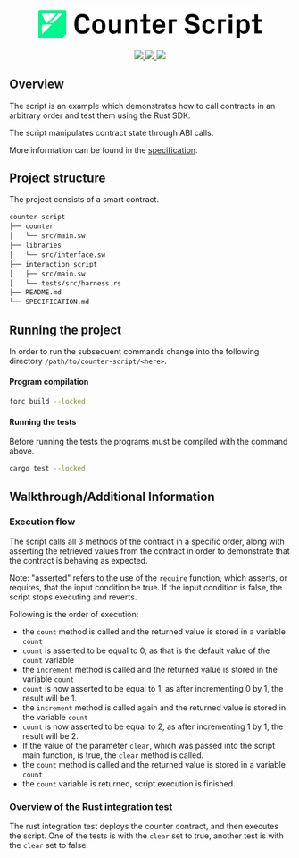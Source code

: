 <p align="center">
    <picture>
        <source media="(prefers-color-scheme: dark)" srcset=".docs/counter-script-logo-dark-theme.png">
        <img alt="SwayApps Counter Script Logo" width="400px" src=".docs/counter-script-logo-light-theme.png">
    </picture>
</p>

<p align="center">
    <a href="https://crates.io/crates/forc/0.56.0" alt="forc">
        <img src="https://img.shields.io/badge/forc-v0.56.0-orange" />
    </a>
    <a href="https://crates.io/crates/fuel-core/0.26.0" alt="fuel-core">
        <img src="https://img.shields.io/badge/fuel--core-v0.26.0-yellow" />
    </a>
    <a href="https://crates.io/crates/fuels/0.61.0" alt="forc">
        <img src="https://img.shields.io/badge/fuels-v0.61.0-blue" />
    </a>
</p>

## Overview

The script is an example which demonstrates how to call contracts in an arbitrary order and test them using the Rust SDK.

The script manipulates contract state through ABI calls.

More information can be found in the [specification](./SPECIFICATION.md).

## Project structure

The project consists of a smart contract.

<!--Only show most important files e.g. script to run, build etc.-->

```sh
counter-script
├── counter
│   └── src/main.sw
├── libraries
│   └── src/interface.sw
├── interaction_script
│   ├── src/main.sw
│   └── tests/src/harness.rs
├── README.md
└── SPECIFICATION.md
```

## Running the project

In order to run the subsequent commands change into the following directory `/path/to/counter-script/<here>`.

#### Program compilation

```bash
forc build --locked
```

#### Running the tests

Before running the tests the programs must be compiled with the command above.

```bash
cargo test --locked
```

## Walkthrough/Additional Information

### Execution flow

The script calls all 3 methods of the contract in a specific order, along with asserting the retrieved values from the contract in order to demonstrate that the contract is behaving as expected.

Note: "asserted" refers to the use of the `require` function, which asserts, or requires, that the input condition be true. If the input condition is false, the script stops executing and reverts.

Following is the order of execution:
- the `count` method is called and the returned value is stored in a variable `count`
- `count` is asserted to be equal to 0, as that is the default value of the `count` variable
- the `increment` method is called and the returned value is stored in the variable `count`
- `count` is now asserted to be equal to 1, as after incrementing 0 by 1, the result will be 1.
- the `increment` method is called again and the returned value is stored in the variable `count`
- `count` is now asserted to be equal to 2, as after incrementing 1 by 1, the result will be 2.
- If the value of the parameter `clear`, which was passed into the script main function, is true, the `clear` method is called.
- the `count` method is called and the returned value is stored in a variable `count`
- the `count` variable is returned, script execution is finished.

### Overview of the Rust integration test

The rust integration test deploys the counter contract, and then executes the script. One of the tests is with the `clear` set to true, another test is with the `clear` set to false.
